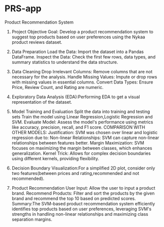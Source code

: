 # PRS-app
Product Recommendation System
1. Project Objective
Goal: Develop a product recommendation system to suggest top products based on user preferences using the Nykaa product reviews dataset.

2. Data Preparation
Load the Data: Import the dataset into a Pandas DataFrame.
Inspect the Data: Check the first few rows, data types, and summary statistics to understand the data structure.

3. Data Cleaning
Drop Irrelevant Columns: Remove columns that are not necessary for the analysis.
Handle Missing Values: Impute or drop rows with missing values in essential columns.
Convert Data Types: Ensure Price, Review Count, and Rating are numeric.

4. Exploratory Data Analysis (EDA):Performing EDA to get a visual representation of the dataset.

5. Model Training and Evaluation
Split the data into training and testing sets Train the model using Linear Regression,Logistic Regression and SVM.
Evaluate Model: Assess the model's performance using metrics like accuracy, precision, recall, and F1 score. COMPARISON WITH OTHER MODELS: Justification: SVM was chosen over linear and logistic regression due to: Non-linear Relationships: SVM can capture non-linear relationships between features better. Margin Maximization: SVM focuses on maximizing the margin between classes, which enhances generalization. Kernel Trick: Allows for complex decision boundaries using different kernels, providing flexibility.

6. Decision Boundary Visualization:For a simplified 2D plot, consider only two features(between prices and rating,recommended and not recommended).

7. Product Recommendation
User Input: Allow the user to input a product brand.
Recommend Products: Filter and sort the products by the given brand and recommend the top 10 based on predicted scores.
Summary:The SVM-based product recommendation system efficiently identifies top products based on user preferences, leveraging SVM's strengths in handling non-linear relationships and maximizing class separation margins. 
